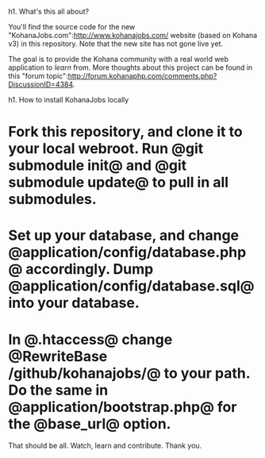 h1. What's this all about?

You'll find the source code for the new "KohanaJobs.com":http://www.kohanajobs.com/ website (based on Kohana v3) in this repository. Note that the new site has not gone live yet.

The goal is to provide the Kohana community with a real world web application to *learn* from. More thoughts about this project can be found in this "forum topic":http://forum.kohanaphp.com/comments.php?DiscussionID=4384.

h1. How to install KohanaJobs locally

# Fork this repository, and clone it to your local webroot. Run @git submodule init@ and @git submodule update@ to pull in all submodules.
# Set up your database, and change @application/config/database.php@ accordingly. Dump @application/config/database.sql@ into your database.
# In @.htaccess@ change @RewriteBase /github/kohanajobs/@ to your path. Do the same in @application/bootstrap.php@ for the @base_url@ option.

That should be all. Watch, learn and contribute. Thank you.